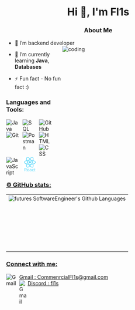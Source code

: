 <h1 align="center">Hi 👋, I'm Fl1s</h1>
<h3 align="center">About Me</h3>

- 🔭 I’m backend developer
  <img align="right" alt="coding" width="350" height="350" src="https://media.tenor.com/DimzPZMypFcAAAAM/laptop.gif">
- 🌱 I’m currently learning **Java**, **Databases**

- ⚡ Fun fact - No fun fact :)
<h3 align="left">Languages and Tools:</h3>
<div>
<img align="left" alt="Java" width="35px" style="padding-right:10px;" src="https://cdn.jsdelivr.net/gh/devicons/devicon/icons/java/java-original.svg"/>
  <img align="left" alt="SQL" width="35px" style="padding-right:10px;" src="https://www.svgrepo.com/show/331760/sql-database-generic.svg"/>
  <img align="left" alt="GitHub" width="35px" style="padding-right:10px;" src="https://seeklogo.com/images/G/github-logo-2E3852456C-seeklogo.com.png" />
<img align="left" alt="Git" width="35px" style="padding-right:10px;" src="https://cdn.jsdelivr.net/gh/devicons/devicon/icons/git/git-original.svg" />
  <img align="left" alt="Postman" width="35px" style="padding-right:10px;" src="https://www.svgrepo.com/show/354202/postman-icon.svg" />
<img align="left" alt="HTML" width="35px" style="padding-right:10px;" src="https://cdn.jsdelivr.net/gh/devicons/devicon/icons/html5/html5-plain.svg" />
<img align="left" alt="CSS" width="35px" style="padding-right:10px;" src="https://cdn.jsdelivr.net/gh/devicons/devicon/icons/css3/css3-plain.svg" />
<img align="left" alt="JavaScript" width="35px" style="padding-right:10px;" src="https://cdn.jsdelivr.net/gh/devicons/devicon/icons/javascript/javascript-plain.svg" />
<a href="https://reactjs.org/" target="_blank" rel="noreferrer"> <img src="https://raw.githubusercontent.com/devicons/devicon/master/icons/react/react-original-wordmark.svg" alt="react" width="40" height="40"/>
</div>
<h3 align="left">⚙️ GitHub stats:</h3>
<table>
<tr>
<td>
<img height="150px" align="right" alt="futures SoftwareEngineer's Github Languages" src="https://github-readme-stats-sigma-five.vercel.app/api/top-langs/?username=Fl1s&layout=compact&theme=vision-friendly-dark" />
</td>
</tr>
</table>
<h3 align="left">Connect with me:</h3>
<p align="left">
<img align="left" alt="Gmail" width="35px" style="padding-right:1px;" src="https://upload.wikimedia.org/wikipedia/commons/thumb/7/7e/Gmail_icon_%282020%29.svg/2560px-Gmail_icon_%282020%29.svg.png" />Gmail : CommenrcialFl1s@gmail.com <br />
<img align="left" alt="Gmail" width="22px" style="padding-right:1px;" src="https://www.svgrepo.com/show/353655/discord-icon.svg" />Discord : fl1s
</p>
